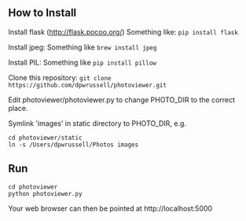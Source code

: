 How to Install
-----

Install flask (http://flask.pocoo.org/)
Something like: ```pip install flask```

Install jpeg:
Something like ```brew install jpeg```

Install PIL:
Something like ```pip install pillow```

Clone this repository: ```git clone https://github.com/dpwrussell/photoviewer.git```

Edit photoviewer/photoviewer.py to change PHOTO_DIR to the correct place.

Symlink 'images' in static directory to PHOTO_DIR, e.g.
```
cd photoviewer/static
ln -s /Users/dpwrussell/Photos images
```

Run
---

```
cd photoviewer
python photoviewer.py
```

Your web browser can then be pointed at http://localhost:5000